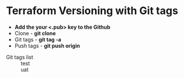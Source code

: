 # Terraform Versioning with Git tags
* **Add the your <.pub> key to the Github**
* Clone - **git clone <gitsshurl>**
* Git tags - **git tag -a <tag>**
* Push tags - **git push origin <tag>**
<dl>
  <dt> Git tags list</dt>
  <dd> test</dd>
  <dd> uat<dd/>
</dl>
